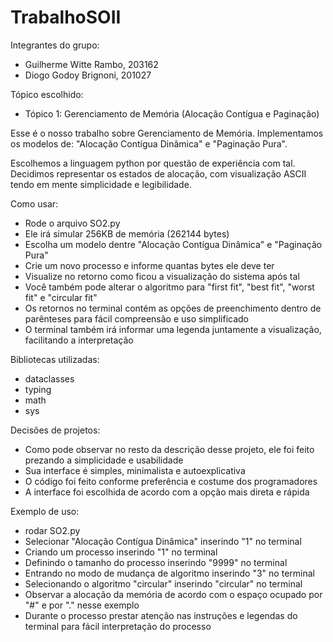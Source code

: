 # TrabalhoSOII

Integrantes do grupo:
 - Guilherme Witte Rambo, 203162
 - Diogo Godoy Brignoni, 201027

Tópico escolhido:
 - Tópico 1: Gerenciamento de Memória (Alocação Contígua e Paginação)

Esse é o nosso trabalho sobre Gerenciamento de Memória.
Implementamos os modelos de: "Alocação Contígua Dinâmica" e "Paginação Pura".

Escolhemos a linguagem python por questão de experiência com tal.
Decidimos representar os estados de alocação, com visualização ASCII tendo em mente simplicidade e legibilidade.

Como usar:
 - Rode o arquivo SO2.py
 - Ele irá simular 256KB de memória (262144 bytes)
 - Escolha um modelo dentre "Alocação Contígua Dinâmica" e "Paginação Pura"
 - Crie um novo processo e informe quantas bytes ele deve ter
 - Visualize no retorno como ficou a visualização do sistema após tal
 - Você também pode alterar o algoritmo para "first fit", "best fit", "worst fit" e "circular fit"
 - Os retornos no terminal contém as opções de preenchimento dentro de parênteses para fácil compreensão e uso simplificado
 - O terminal também irá informar uma legenda juntamente a visualização, facilitando a interpretação

Bibliotecas utilizadas:
 - dataclasses
 - typing
 - math
 - sys

Decisões de projetos:
 - Como pode observar no resto da descrição desse projeto, ele foi feito prezando a simplicidade e usabilidade
 - Sua interface é simples, minimalista e autoexplicativa
 - O código foi feito conforme preferência e costume dos programadores
 - A interface foi escolhida de acordo com a opção mais direta e rápida

Exemplo de uso:
 - rodar SO2.py
 - Selecionar "Alocação Contígua Dinâmica" inserindo "1" no terminal
 - Criando um processo inserindo "1" no terminal
 - Definindo o tamanho do processo inserindo "9999" no terminal
 - Entrando no modo de mudança de algoritmo inserindo "3" no terminal
 - Selecionando o algoritmo "circular" inserindo "circular" no terminal
 - Observar a alocação da memória de acordo com o espaço ocupado por "#" e por "." nesse exemplo
 - Durante o processo prestar atenção nas instruções e legendas do terminal para fácil interpretação do processo
